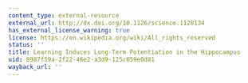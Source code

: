 ```yaml
---
content_type: external-resource
external_url: http://dx.doi.org/10.1126/science.1128134
has_external_license_warning: true
license: https://en.wikipedia.org/wiki/All_rights_reserved
status: ''
title: Learning Induces Long-Term Potentiation in the Hippocampus
uid: 8987f59a-2f22-46e2-a3d9-125c059e0d81
wayback_url: ''
---
```

